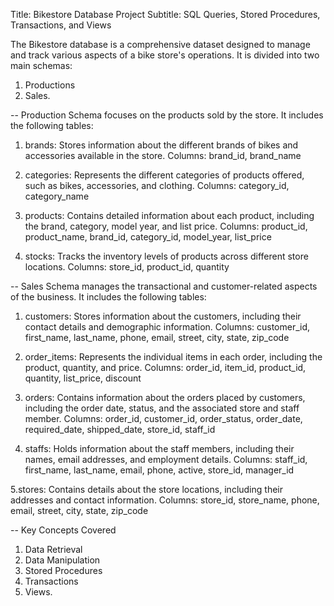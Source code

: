 Title: Bikestore Database Project
Subtitle: SQL Queries, Stored Procedures, Transactions, and Views

The Bikestore database is a comprehensive dataset designed to manage and track various aspects of a bike store's operations. 
It is divided into two main schemas: 
1. Productions
2. Sales. 

-- Production Schema focuses on the products sold by the store. It includes the following tables:

1. brands: Stores information about the different brands of bikes and accessories available in the store.
Columns: brand_id, brand_name

2. categories: Represents the different categories of products offered, such as bikes, accessories, and clothing.
Columns: category_id, category_name

3. products: Contains detailed information about each product, including the brand, category, model year, and list price.
Columns: product_id, product_name, brand_id, category_id, model_year, list_price

4. stocks: Tracks the inventory levels of products across different store locations.
Columns: store_id, product_id, quantity

-- Sales Schema manages the transactional and customer-related aspects of the business. It includes the following tables:

1. customers: Stores information about the customers, including their contact details and demographic information.
Columns: customer_id, first_name, last_name, phone, email, street, city, state, zip_code

2. order_items: Represents the individual items in each order, including the product, quantity, and price.
Columns: order_id, item_id, product_id, quantity, list_price, discount

3. orders: Contains information about the orders placed by customers, including the order date, status, and the associated store and staff member.
Columns: order_id, customer_id, order_status, order_date, required_date, shipped_date, store_id, staff_id

4. staffs: Holds information about the staff members, including their names, email addresses, and employment details.
Columns: staff_id, first_name, last_name, email, phone, active, store_id, manager_id

5.stores: Contains details about the store locations, including their addresses and contact information.
Columns: store_id, store_name, phone, email, street, city, state, zip_code

-- Key Concepts Covered
1. Data Retrieval
2. Data Manipulation
3. Stored Procedures
4. Transactions
5. Views.



